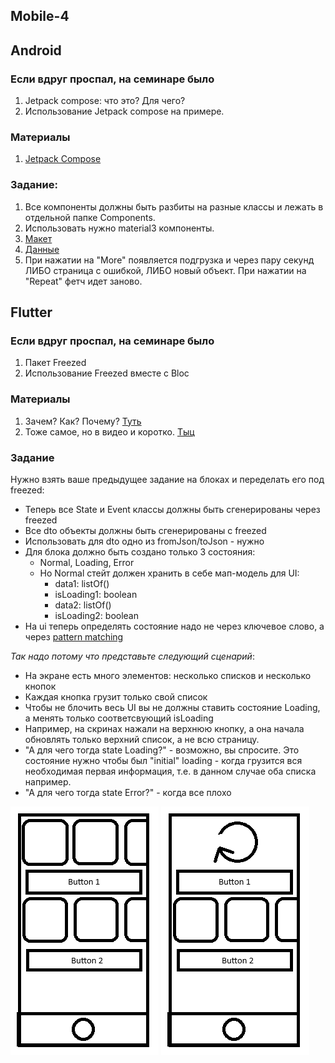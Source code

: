 ## Mobile-4

## Android
### Если вдруг проспал, на семинаре было
1. Jetpack compose: что это? Для чего?
2. Использование Jetpack compose на примере.

### Материалы
1. [Jetpack Compose](https://developer.android.com/jetpack/compose)

### Задание:
1. Все компоненты должны быть разбиты на разные классы и лежать в отдельной папке Components.
2. Использовать нужно material3 компоненты.
3. [Макет](https://www.figma.com/file/FvfowAcanl9KViBhfCCQN1/Untitled?node-id=0-1&t=hJzAW4QLv9BD00F1-0)
4. [Данные](https://jsonplaceholder.typicode.com/todos)
5. При нажатии на "More" появляется подгрузка и через пару секунд ЛИБО страница с ошибкой, ЛИБО новый объект. При нажатии на "Repeat" фетч идет заново.


## Flutter
### Если вдруг проспал, на семинаре было
1. Пакет Freezed
2. Использование Freezed вместе с Bloc

### Материалы
1. Зачем? Как? Почему? [Туть](https://pub.dev/packages/freezed#motivation)
2. Тоже самое, но в видео и коротко. [Тыц](https://www.youtube.com/watch?v=RaThk0fiphA)

### Задание
Нужно взять ваше предыдущее задание на блоках и переделать его под freezed:
- Теперь все State и Event классы должны быть сгенерированы через freezed
- Все dto объекты должны быть сгенерированы с freezed
- Использовать для dto одно из fromJson/toJson - нужно
- Для блока должно быть создано только 3 состояния:
  - Normal, Loading, Error
  - Но Normal стейт должен хранить в себе мап-модель для UI: 
    - data1: listOf()
    - isLoading1: boolean 
    - data2: listOf()
    - isLoading2: boolean  
- На ui теперь определять состояние надо не через ключевое слово, а через [pattern matching](https://pub.dev/packages/freezed#using-pattern-matching-to-read-non-shared-properties)

_Так надо потому что представьте следующий сценарий_:  
- На экране есть много элементов: несколько списков и несколько кнопок
- Каждая кнопка грузит только свой список
- Чтобы не блочить весь UI вы не должны ставить состояние Loading, а менять только соответсвующий isLoading
- Например, на скринах нажали на верхнюю кнопку, а она начала обновлять только верхний список, а не всю страницу.
- "А для чего тогда state Loading?" - возможно, вы спросите. Это состояние нужно чтобы был "initial" loading - когда грузится вся необходимая первая информация, т.е. в данном случае оба списка например.
- "А для чего тогда state Error?" - когда все плохо

![img.png](./src/mobile-4-1.png) 
![img.png](./src/mobile-4-2.png) 